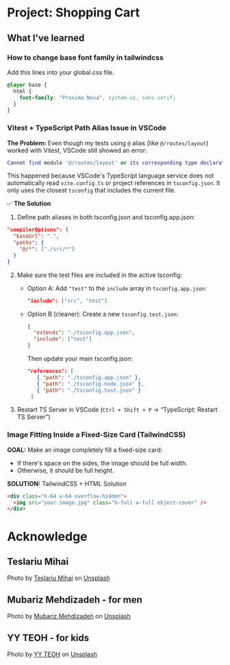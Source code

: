 # Project: Shopping Cart

## What I've learned

### How to change base font family in tailwindcss

Add this lines into your global.css file.

```CSS
@layer base {
  html {
    font-family: "Proxima Nova", system-ui, sans-serif;
  }
}
```

### Vitest + TypeScript Path Alias Issue in VSCode

**The Problem:**
Even though my tests using `@` alias (like `@/routes/layout`) worked with Vitest, VSCode still showed an error:

```lua
Cannot find module '@/routes/layout' or its corresponding type declarations.
```

This happened because VSCode's TypeScript language service does not automatically read `vite.config.ts` or project references in `tsconfig.json`. It only uses the closest `tsconfig` that includes the current file.

✅ **The Solution**

1. Define path aliases in both tsconfig.json and tsconfig.app.json:

```json
"compilerOptions": {
  "baseUrl": ".",
  "paths": {
    "@/*": ["./src/*"]
  }
}
```

2. Make sure the test files are included in the active tsconfig:

   - Option A: Add `"test"` to the `include` array in `tsconfig.app.json`:

     ```json
     "include": ["src", "test"]
     ```

   - Option B (cleaner): Create a new `tsconfig.test.json`:

     ```json
     {
       "extends": "./tsconfig.app.json",
       "include": ["test"]
     }
     ```

     Then update your main tsconfig.json:

     ```json
     "references": [
        { "path": "./tsconfig.app.json" },
        { "path": "./tsconfig.node.json" },
        { "path": "./tsconfig.test.json" }
      ]
     ```

3. Restart TS Server in VSCode (`Ctrl + Shift + P` → “TypeScript: Restart TS Server”)

### Image Fitting Inside a Fixed-Size Card (TailwindCSS)

**GOAL:** Make an image completely fill a fixed-size card:

- If there's space on the sides, the image should be full width.
- Otherwise, it should be full height.

**SOLUTION:** TailwindCSS + HTML Solution

```html
<div class="h-64 w-64 overflow-hidden">
  <img src="your-image.jpg" class="h-full w-full object-cover" />
</div>
```

# Acknowledge

## Teslariu Mihai

Photo by <a href="https://unsplash.com/@mihaiteslariu0?utm_content=creditCopyText&utm_medium=referral&utm_source=unsplash">Teslariu Mihai</a> on <a href="https://unsplash.com/photos/a-woman-wearing-a-hat-and-a-jacket-lvOy6kAaXXM?utm_content=creditCopyText&utm_medium=referral&utm_source=unsplash">Unsplash</a>

## Mubariz Mehdizadeh - for men

Photo by <a href="https://unsplash.com/@mehdizadeh?utm_content=creditCopyText&utm_medium=referral&utm_source=unsplash">Mubariz Mehdizadeh</a> on <a href="https://unsplash.com/photos/man-looking-sideways-t3zrEm88ehc?utm_content=creditCopyText&utm_medium=referral&utm_source=unsplash">Unsplash</a>

## YY TEOH - for kids

Photo by <a href="https://unsplash.com/@teacheryy?utm_content=creditCopyText&utm_medium=referral&utm_source=unsplash">YY TEOH</a> on <a href="https://unsplash.com/photos/a-little-girl-in-a-white-dress-playing-with-a-frisbee-PK_SHakVl04?utm_content=creditCopyText&utm_medium=referral&utm_source=unsplash">Unsplash</a>
